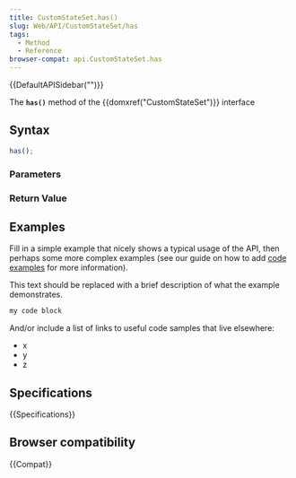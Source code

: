 ```yaml
---
title: CustomStateSet.has()
slug: Web/API/CustomStateSet/has
tags:
  - Method
  - Reference
browser-compat: api.CustomStateSet.has
---
```

{{DefaultAPISidebar("")}}

The **`has()`** method of the {{domxref("CustomStateSet")}} interface 

## Syntax

```js
has();
```

### Parameters



### Return Value



## Examples

Fill in a simple example that nicely shows a typical usage of the API, then perhaps some more complex examples (see our guide on how to add [code examples](/en-US/docs/MDN/Contribute/Structures/Code_examples) for more information).

This text should be replaced with a brief description of what the example demonstrates.

```js
my code block
```

And/or include a list of links to useful code samples that live elsewhere:

*   x
*   y
*   z

## Specifications

{{Specifications}}

## Browser compatibility

{{Compat}}

